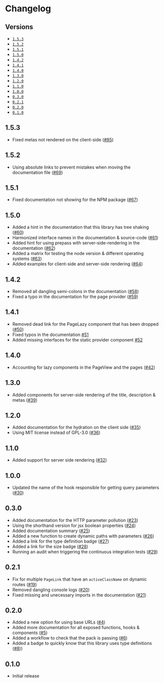# Changelog

## Versions

- [`1.5.3`](#153)
- [`1.5.2`](#152)
- [`1.5.1`](#151)
- [`1.5.0`](#150)
- [`1.4.2`](#142)
- [`1.4.1`](#141)
- [`1.4.0`](#140)
- [`1.3.0`](#130)
- [`1.2.0`](#120)
- [`1.1.0`](#110)
- [`1.0.0`](#100)
- [`0.3.0`](#030)
- [`0.2.1`](#021)
- [`0.2.0`](#020)
- [`0.1.0`](#010)

## 1.5.3

- Fixed metas not rendered on the client-side ([#85](https://github.com/aminnairi/preact-page/pull/85))

## 1.5.2

- Using absolute links to prevent mistakes when moving the documentation file ([#69](https://github.com/aminnairi/preact-page/pull/69))

## 1.5.1

- Fixed documentation not showing for the NPM package ([#67](https://github.com/aminnairi/preact-page/pull/67))

## 1.5.0

- Added a hint in the documentation that this library has tree shaking ([#60](https://github.com/aminnairi/preact-page/pull/60))
- Harmonized interface names in the documentation & source-code ([#61](https://github.com/aminnairi/preact-page/pull/61))
- Added hint for using prepass with server-side-rendering in the documentation ([#62](https://github.com/aminnairi/preact-page/pull/62))
- Added a matrix for testing the node version & different operating systems ([#63](https://github.com/aminnairi/preact-page/pull/63))
- Added examples for client-side and server-side rendering ([#64](https://github.com/aminnairi/preact-page/pull/64))

## 1.4.2

- Removed all dangling semi-colons in the documentation ([#58](https://github.com/aminnairi/preact-page/pull/58))
- Fixed a typo in the documentation for the page provider ([#59](https://github.com/aminnairi/preact-page/pull/59))

## 1.4.1

- Removed dead link for the PageLazy component that has been dropped ([#50](https://github.com/aminnairi/preact-page/pull/50))
- Fixed typos in the documentation [#51](https://github.com/aminnairi/preact-page/pull/51)
- Added missing interfaces for the static provider component [#52](https://github.com/aminnairi/preact-page/pull/52)

## 1.4.0

- Accounting for lazy components in the PageView and the pages ([#42](https://github.com/aminnairi/preact-page/pull/42))

## 1.3.0

- Added components for server-side rendering of the title, description & metas ([#39](https://github.com/aminnairi/preact-page/pull/39))

## 1.2.0

- Added documentation for the hydration on the client side ([#35](https://github.com/aminnairi/preact-page/pull/35))
- Using MIT license instead of GPL-3.0 ([#36](https://github.com/aminnairi/preact-page/pull/36))

## 1.1.0

- Added support for server side rendering ([#32](https://github.com/aminnairi/preact-page/pull/32))

## 1.0.0

- Updated the name of the hook responsible for getting query parameters ([#30](https://github.com/aminnairi/preact-page/pull/30))

## 0.3.0

- Added documentation for the HTTP parameter pollution ([#23](https://github.com/aminnairi/preact-page/pull/23))
- Using the shorthand version for jsx boolean properties ([#24](https://github.com/aminnairi/preact-page/pull/24))
- Added documentation summary ([#25](https://github.com/aminnairi/preact-page/pull/25))
- Added a new function to create dynamic paths with parameters ([#26](https://github.com/aminnairi/preact-page/pull/26))
- Added a link for the type definition badge ([#27](https://github.com/aminnairi/preact-page/pull/27))
- Added a link for the size badge ([#28](https://github.com/aminnairi/preact-page/pull/28))
- Running an audit when triggering the continuous integration tests ([#29](https://github.com/aminnairi/preact-page/pull/29))

## 0.2.1

- Fix for multiple `PageLink` that have an `activeClassName` on dynamic routes ([#19](https://github.com/aminnairi/preact-page/pull/19))
- Removed dangling console logs ([#20](https://github.com/aminnairi/preact-page/pull/20))
- Fixed missing and unecessary imports in the documentation ([#21](https://github.com/aminnairi/preact-page/pull/21))

## 0.2.0

- Added a new option for using base URLs ([#4](https://github.com/aminnairi/preact-page/pull/4))
- Added more documentation for all exposed functions, hooks & components ([#5](https://github.com/aminnairi/preact-page/pull/5))
- Added a workflow to check that the pack is passing ([#6](https://github.com/aminnairi/preact-page/pull/6))
- Added a badge to quickly know that this library uses type definitions ([#8](https://github.com/aminnairi/preact-page/pull/8)))

## 0.1.0

- Initial release

